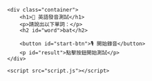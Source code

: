 <!DOCTYPE html>
<html lang="zh">
<head>
    <meta charset="UTF-8">
    <meta name="viewport" content="width=device-width, initial-scale=1.0">
    <title>英語發音測試</title>
    <link rel="stylesheet" href="style.css">
</head>
<body>

    <div class="container">
        <h1>🎤 英語發音測試</h1>
        <p>請說出以下單詞：</p>
        <h2 id="word">bat</h2>

        <button id="start-btn">🎙️ 開始錄音</button>
        <p id="result">點擊按鈕開始測試</p>
    </div>

    <script src="script.js"></script>
</body>
</html>
